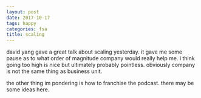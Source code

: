 ```yaml
---
layout: post
date: 2017-10-17
tags: happy
categories: fsa
title: scaling
---
```


david yang gave a great talk about scaling yesterday. it gave me some pause as to what order of magnitude company would really help me. i think going too high is nice but ultimately probably pointless. obviously company is not the same thing as business unit.


the other thing im pondering is how to franchise the podcast. there may be some ideas here.
